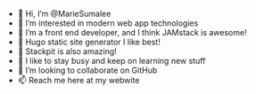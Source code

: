 - 👋 Hi, I’m @MarieSumalee
- 👀 I’m interested in modern web app technologies 
- 🌱 I’m a front end developer, and I think JAMstack is awesome!
- 🤩 Hugo static site generator I  like best!
- 🤩 Stackpit is also amazing!
- 🧢  I like to stay busy and keep on learning new stuff
- 💞️ I’m looking to collaborate on GitHub 
- 📫 Reach me here at my webwite 

<!---
MarieSumalee/MarieSumalee is a ✨ special ✨ repository because its `README.md` (this file) appears on your GitHub profile.
You can click the Preview link to take a look at your changes.
--->
